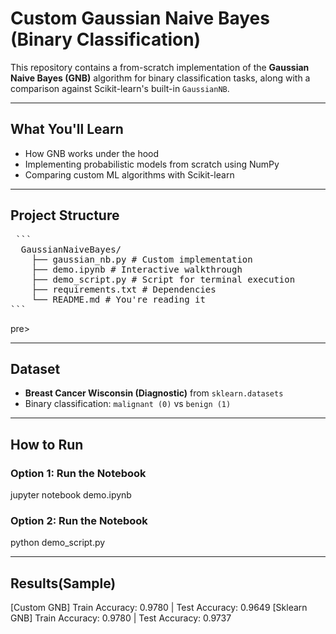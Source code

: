 # Custom Gaussian Naive Bayes (Binary Classification)

This repository contains a from-scratch implementation of the **Gaussian Naive Bayes (GNB)** algorithm for binary classification tasks, along with a comparison against Scikit-learn's built-in `GaussianNB`.

---

## What You'll Learn

- How GNB works under the hood
- Implementing probabilistic models from scratch using NumPy
- Comparing custom ML algorithms with Scikit-learn

---

## Project Structure
 <pre> ```
  GaussianNaiveBayes/ 
    ├── gaussian_nb.py # Custom implementation 
    ├── demo.ipynb # Interactive walkthrough 
    ├── demo_script.py # Script for terminal execution 
    ├── requirements.txt # Dependencies 
    └── README.md # You're reading it 
```</pre>pre> 
---

## Dataset

- **Breast Cancer Wisconsin (Diagnostic)** from `sklearn.datasets`
- Binary classification: `malignant (0)` vs `benign (1)`

---

## How to Run

### Option 1: Run the Notebook

jupyter notebook demo.ipynb

### Option 2: Run the Notebook

python demo_script.py

---
## Results(Sample)

[Custom GNB] Train Accuracy: 0.9780 | Test Accuracy: 0.9649
[Sklearn GNB] Train Accuracy: 0.9780 | Test Accuracy: 0.9737



